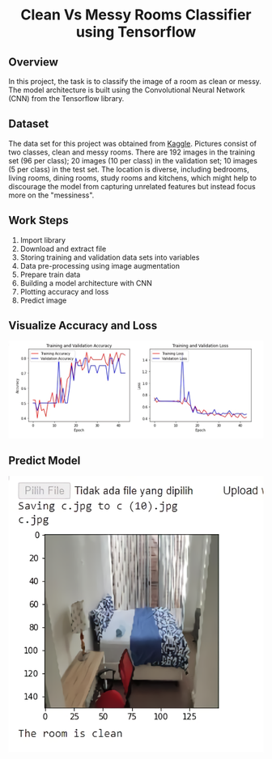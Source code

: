 <h1 align="center"> Clean Vs Messy Rooms Classifier using Tensorflow </h1>

## Overview
In this project, the task is to classify the image of a room as clean or messy. The model architecture is built using the Convolutional Neural Network (CNN) from the Tensorflow library.

## Dataset
The data set for this project was obtained from [Kaggle](https://www.kaggle.com/cdawn1/messy-vs-clean-room). Pictures consist of two classes, clean and messy rooms. There are 192 images in the training set (96 per class); 20 images (10 per class) in the validation set; 10 images (5 per class) in the test set. The location is diverse, including bedrooms, living rooms, dining rooms, study rooms and kitchens, which might help to discourage the model from capturing unrelated features but instead focus more on the "messiness".

## Work Steps
<ol>
  <li>Import library</li>
  <li>Download and extract file</li>
  <li>Storing training and validation data sets into variables</li>
  <li>Data pre-processing using image augmentation</li>
  <li>Prepare train data</li>
  <li>Building a model architecture with CNN</li>
  <li>Plotting accuracy and loss</li>
  <li>Predict image</li>
</ol>  

## Visualize Accuracy and Loss 
![training and loss metrics](images/accuracy_loss.JPG)

## Predict Model
<p align="left">
    <img src="images/predict.JPG" width="700">
</p>
